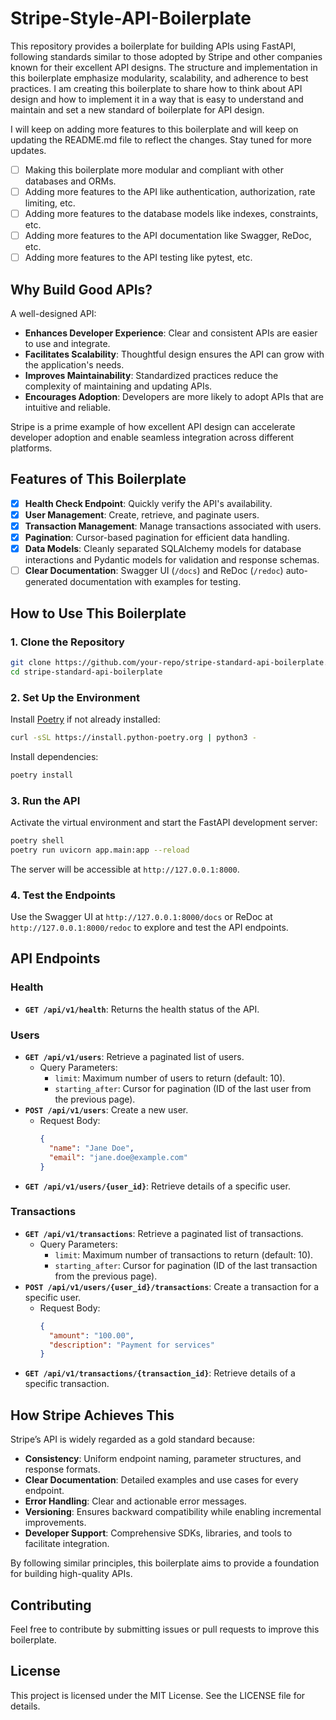 # Stripe-Style-API-Boilerplate

This repository provides a boilerplate for building APIs using FastAPI, following standards similar to those adopted by Stripe and other companies known for their excellent API designs. The structure and implementation in this boilerplate emphasize modularity, scalability, and adherence to best practices.
I am creating this boilerplate to share how to think about API design and how to implement it in a way that is easy to understand and maintain and set a new standard of boilerplate for API design.


I will keep on adding more features to this boilerplate and will keep on updating the README.md file to reflect the changes. Stay tuned for more updates.
- [ ] Making this boilerplate more modular and compliant with other databases and ORMs.
- [ ] Adding more features to the API like authentication, authorization, rate limiting, etc.
- [ ] Adding more features to the database models like indexes, constraints, etc.
- [ ] Adding more features to the API documentation like Swagger, ReDoc, etc.
- [ ] Adding more features to the API testing like pytest, etc.

## Why Build Good APIs?
A well-designed API:

- **Enhances Developer Experience**: Clear and consistent APIs are easier to use and integrate.
- **Facilitates Scalability**: Thoughtful design ensures the API can grow with the application's needs.
- **Improves Maintainability**: Standardized practices reduce the complexity of maintaining and updating APIs.
- **Encourages Adoption**: Developers are more likely to adopt APIs that are intuitive and reliable.

Stripe is a prime example of how excellent API design can accelerate developer adoption and enable seamless integration across different platforms.

## Features of This Boilerplate

- [x] **Health Check Endpoint**: Quickly verify the API's availability.
- [x] **User Management**: Create, retrieve, and paginate users.
- [x] **Transaction Management**: Manage transactions associated with users.
- [x] **Pagination**: Cursor-based pagination for efficient data handling.
- [x] **Data Models**: Cleanly separated SQLAlchemy models for database interactions and Pydantic models for validation and response schemas.
- [ ] **Clear Documentation**: Swagger UI (`/docs`) and ReDoc (`/redoc`) auto-generated documentation with examples for testing.

## How to Use This Boilerplate

### 1. Clone the Repository
```bash
git clone https://github.com/your-repo/stripe-standard-api-boilerplate.git
cd stripe-standard-api-boilerplate
```

### 2. Set Up the Environment

Install [Poetry](https://python-poetry.org/) if not already installed:
```bash
curl -sSL https://install.python-poetry.org | python3 -
```

Install dependencies:
```bash
poetry install
```

### 3. Run the API

Activate the virtual environment and start the FastAPI development server:
```bash
poetry shell
poetry run uvicorn app.main:app --reload
```

The server will be accessible at `http://127.0.0.1:8000`.

### 4. Test the Endpoints
Use the Swagger UI at `http://127.0.0.1:8000/docs` or ReDoc at `http://127.0.0.1:8000/redoc` to explore and test the API endpoints.

## API Endpoints

### Health
- **`GET /api/v1/health`**: Returns the health status of the API.

### Users
- **`GET /api/v1/users`**: Retrieve a paginated list of users.
  - Query Parameters:
    - `limit`: Maximum number of users to return (default: 10).
    - `starting_after`: Cursor for pagination (ID of the last user from the previous page).
- **`POST /api/v1/users`**: Create a new user.
  - Request Body:
    ```json
    {
      "name": "Jane Doe",
      "email": "jane.doe@example.com"
    }
    ```
- **`GET /api/v1/users/{user_id}`**: Retrieve details of a specific user.

### Transactions
- **`GET /api/v1/transactions`**: Retrieve a paginated list of transactions.
  - Query Parameters:
    - `limit`: Maximum number of transactions to return (default: 10).
    - `starting_after`: Cursor for pagination (ID of the last transaction from the previous page).
- **`POST /api/v1/users/{user_id}/transactions`**: Create a transaction for a specific user.
  - Request Body:
    ```json
    {
      "amount": "100.00",
      "description": "Payment for services"
    }
    ```
- **`GET /api/v1/transactions/{transaction_id}`**: Retrieve details of a specific transaction.

## How Stripe Achieves This
Stripe’s API is widely regarded as a gold standard because:

- **Consistency**: Uniform endpoint naming, parameter structures, and response formats.
- **Clear Documentation**: Detailed examples and use cases for every endpoint.
- **Error Handling**: Clear and actionable error messages.
- **Versioning**: Ensures backward compatibility while enabling incremental improvements.
- **Developer Support**: Comprehensive SDKs, libraries, and tools to facilitate integration.

By following similar principles, this boilerplate aims to provide a foundation for building high-quality APIs.

## Contributing
Feel free to contribute by submitting issues or pull requests to improve this boilerplate.

## License
This project is licensed under the MIT License. See the LICENSE file for details.

